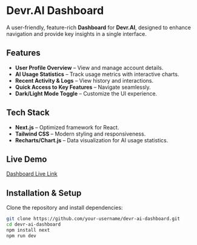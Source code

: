 #  Devr.AI Dashboard  

 A user-friendly, feature-rich **Dashboard** for **Devr.AI**, designed to enhance navigation and provide key insights in a single interface.  

##  Features  
-  **User Profile Overview** – View and manage account details.  
-  **AI Usage Statistics** – Track usage metrics with interactive charts.  
-  **Recent Activity & Logs** – View history and interactions.  
-  **Quick Access to Key Features** – Navigate seamlessly.  
-  **Dark/Light Mode Toggle** – Customize the UI experience.  

##  Tech Stack  
- **Next.js** – Optimized framework for React.  
- **Tailwind CSS** – Modern styling and responsiveness.  
- **Recharts/Chart.js** – Data visualization for AI usage statistics.  

##  Live Demo  
 [Dashboard Live Link](https://devr-ai-dashboard.vercel.app/) 

##  Installation & Setup  
Clone the repository and install dependencies:  

```bash
git clone https://github.com/your-username/devr-ai-dashboard.git
cd devr-ai-dashboard
npm install next
npm run dev
